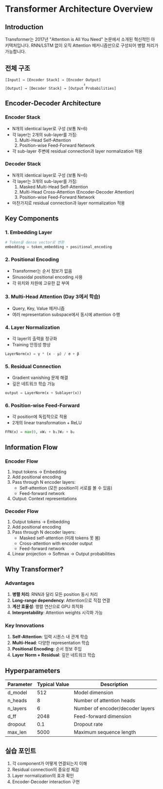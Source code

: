# Transformer Architecture Overview

## Introduction
Transformer는 2017년 "Attention is All You Need" 논문에서 소개된 혁신적인 아키텍처입니다.
RNN/LSTM 없이 오직 Attention 메커니즘만으로 구성되어 병렬 처리가 가능합니다.

## 전체 구조

```
[Input] → [Encoder Stack] → [Encoder Output]
                                    ↓
[Output] → [Decoder Stack] → [Output Probabilities]
```

## Encoder-Decoder Architecture

### Encoder Stack
- N개의 identical layer로 구성 (보통 N=6)
- 각 layer는 2개의 sub-layer를 가짐:
  1. Multi-Head Self-Attention
  2. Position-wise Feed-Forward Network
- 각 sub-layer 주변에 residual connection과 layer normalization 적용

### Decoder Stack  
- N개의 identical layer로 구성 (보통 N=6)
- 각 layer는 3개의 sub-layer를 가짐:
  1. Masked Multi-Head Self-Attention
  2. Multi-Head Cross-Attention (Encoder-Decoder Attention)
  3. Position-wise Feed-Forward Network
- 마찬가지로 residual connection과 layer normalization 적용

## Key Components

### 1. Embedding Layer
```python
# Token을 dense vector로 변환
embedding = token_embedding + positional_encoding
```

### 2. Positional Encoding
- Transformer는 순서 정보가 없음
- Sinusoidal positional encoding 사용
- 각 위치와 차원에 고유한 값 부여

### 3. Multi-Head Attention (Day 3에서 학습)
- Query, Key, Value 메커니즘
- 여러 representation subspace에서 동시에 attention 수행

### 4. Layer Normalization
- 각 layer의 출력을 정규화
- Training 안정성 향상
```python
LayerNorm(x) = γ * (x - μ) / σ + β
```

### 5. Residual Connection
- Gradient vanishing 문제 해결
- 깊은 네트워크 학습 가능
```python
output = LayerNorm(x + Sublayer(x))
```

### 6. Position-wise Feed-Forward
- 각 position에 독립적으로 적용
- 2개의 linear transformation + ReLU
```python
FFN(x) = max(0, xW₁ + b₁)W₂ + b₂
```

## Information Flow

### Encoder Flow
1. Input tokens → Embedding
2. Add positional encoding
3. Pass through N encoder layers:
   - Self-attention (모든 position이 서로를 볼 수 있음)
   - Feed-forward network
4. Output: Context representations

### Decoder Flow
1. Output tokens → Embedding  
2. Add positional encoding
3. Pass through N decoder layers:
   - Masked self-attention (미래 tokens 못 봄)
   - Cross-attention with encoder output
   - Feed-forward network
4. Linear projection → Softmax → Output probabilities

## Why Transformer?

### Advantages
1. **병렬 처리**: RNN과 달리 모든 position 동시 처리
2. **Long-range dependency**: Attention으로 직접 연결
3. **계산 효율성**: 행렬 연산으로 GPU 최적화
4. **Interpretability**: Attention weights 시각화 가능

### Key Innovations
1. **Self-Attention**: 입력 시퀀스 내 관계 학습
2. **Multi-Head**: 다양한 representation 학습
3. **Positional Encoding**: 순서 정보 주입
4. **Layer Norm + Residual**: 깊은 네트워크 학습

## Hyperparameters

| Parameter | Typical Value | Description |
|-----------|--------------|-------------|
| d_model | 512 | Model dimension |
| n_heads | 8 | Number of attention heads |
| n_layers | 6 | Number of encoder/decoder layers |
| d_ff | 2048 | Feed-forward dimension |
| dropout | 0.1 | Dropout rate |
| max_len | 5000 | Maximum sequence length |

## 실습 포인트
1. 각 component가 어떻게 연결되는지 이해
2. Residual connection의 중요성 체감
3. Layer normalization의 효과 확인
4. Encoder-Decoder interaction 구현